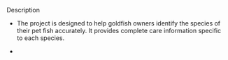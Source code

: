 Description
- The project is designed to help goldfish owners identify the species of their pet fish accurately. It provides complete care information specific to each species.

- 
